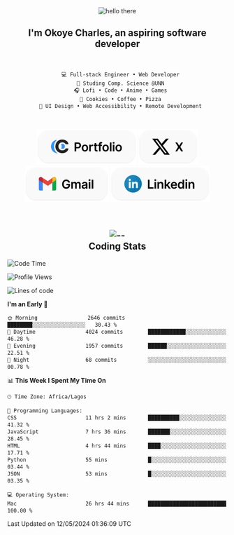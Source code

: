 <div align="center">
  
  <img src="https://readme-typing-svg.demolab.com?font=Fira+Code&weight=600&size=24&duration=4000&pause=300&color=3291FF&center=true&vCenter=true&random=false&width=300&height=24&lines=Hey+There;Hola;Namaste;Aloha;Bonjour;Konnichiwa" alt="hello there" height="36" width="300" />
  <h2>I'm <strong>Okoye Charles</strong>, an aspiring software developer</h2>
  
</div>

<br/>

<div align="center">
  
  ```
    💻 Full-stack Engineer • Web Developer
    💼 Studing Comp. Science @UNN
    🎧 Lofi • Code • Anime • Games
    🍪 Cookies • Coffee • Pizza
    📖 UI Design • Web Accessibility • Remote Development
  ```

</div>

<br/>

<div align="center">

  [![portfolio](./assets/badge-portfolio.svg)](https://okoyecharles.com)
  [![X](./assets/badge-x.svg)](https://x.com/okoyecharlesk)
  [![mail](./assets/badge-mail.svg)](mailto:okoyecharles509@gmail.com)
  [![linkedin](./assets/badge-linkedin.svg)](https://linkedin.com/in/okoyecharles)
  
</div>

<br/>



<div align="center">

  <h2>
    <img src="https://media.giphy.com/media/UVG0BN8TOMKkPOJS6e/giphy.gif?cid=790b7611dhvp8dydhh4r22mjr73owy4d5zzlo7s5zyk60w8s&ep=v1_stickers_search&rid=giphy.gif&ct=s" alt="--" height="50" width="50" />
    <br/>
    Coding Stats
  </h2>
  
</div>

<!--START_SECTION:waka-->
![Code Time](http://img.shields.io/badge/Code%20Time-30%20hrs%2023%20mins-blue)

![Profile Views](http://img.shields.io/badge/Profile%20Views-6-blue)

![Lines of code](https://img.shields.io/badge/From%20Hello%20World%20I%27ve%20Written-5.9%20million%20lines%20of%20code-blue)

**I'm an Early 🐤** 

```text
🌞 Morning                2646 commits        ████████░░░░░░░░░░░░░░░░░   30.43 % 
🌆 Daytime                4024 commits        ████████████░░░░░░░░░░░░░   46.28 % 
🌃 Evening                1957 commits        ██████░░░░░░░░░░░░░░░░░░░   22.51 % 
🌙 Night                  68 commits          ░░░░░░░░░░░░░░░░░░░░░░░░░   00.78 % 
```


📊 **This Week I Spent My Time On** 

```text
🕑︎ Time Zone: Africa/Lagos

💬 Programming Languages: 
CSS                      11 hrs 2 mins       ██████████░░░░░░░░░░░░░░░   41.32 % 
JavaScript               7 hrs 36 mins       ███████░░░░░░░░░░░░░░░░░░   28.45 % 
HTML                     4 hrs 44 mins       ████░░░░░░░░░░░░░░░░░░░░░   17.71 % 
Python                   55 mins             █░░░░░░░░░░░░░░░░░░░░░░░░   03.44 % 
JSON                     53 mins             █░░░░░░░░░░░░░░░░░░░░░░░░   03.35 % 

💻 Operating System: 
Mac                      26 hrs 44 mins      █████████████████████████   100.00 % 
```


 Last Updated on 12/05/2024 01:36:09 UTC
<!--END_SECTION:waka-->
